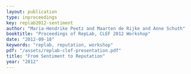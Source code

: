 ```yaml
---
layout: publication
type: inproceedings
key: replab2012-sentiment
author: "Maria-Hendrike Peetz and Maarten de Rijke and Anne Schuth"
booktitle: "Proceedings of RepLab, CLEF 2012 Workshop"
date: "2012-09-18"
keywords: "replab, reputation, workshop"
pdf: "/assets/replab-clef-presentation.pdf"
title: "From Sentiment to Reputation"
year: "2012"
---
```

